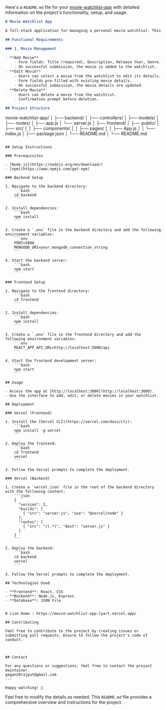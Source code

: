 Here's a `README.md` file for your [movie-watchlist-app](https://github.com/Gagan47raj/movie-watchlist-app) with detailed information on the project's functionality, setup, and usage.

```markdown
# Movie Watchlist App

A full-stack application for managing a personal movie watchlist. This project is built using React for the frontend and Node.js for the backend.

## Functional Requirements

### 1. Movie Management

- **Add Movie**
    - Form fields: Title (required), Description, Release Year, Genre.
    - On successful submission, the movie is added to the watchlist.
- **Edit Movie**
    - Users can select a movie from the watchlist to edit its details.
    - Form fields pre-filled with existing movie details.
    - On successful submission, the movie details are updated.
- **Delete Movie**
    - Users can delete a movie from the watchlist.
    - Confirmation prompt before deletion.

## Project Structure

```
movie-watchlist-app/
│
├── backend/
│   ├── controllers/
│   ├── models/
│   ├── routes/
│   ├── app.js
│   └── server.js
│
├── frontend/
│   ├── public/
│   ├── src/
│   │   ├── components/
│   │   ├── pages/
│   │   ├── App.js
│   │   └── index.js
│   ├── package.json
│   └── README.md
│
└── README.md
```

## Setup Instructions

### Prerequisites

- [Node.js](https://nodejs.org/en/download/)
- [npm](https://www.npmjs.com/get-npm)

### Backend Setup

1. Navigate to the backend directory:
    ```bash
    cd backend
    ```

2. Install dependencies:
    ```bash
    npm install
    ```

3. Create a `.env` file in the backend directory and add the following environment variables:
    ```env
    PORT=5000
    MONGODB_URI=your_mongodb_connection_string
    ```

4. Start the backend server:
    ```bash
    npm start
    ```

### Frontend Setup

1. Navigate to the frontend directory:
    ```bash
    cd frontend
    ```

2. Install dependencies:
    ```bash
    npm install
    ```

3. Create a `.env` file in the frontend directory and add the following environment variables:
    ```env
    REACT_APP_API_URL=http://localhost:5000/api
    ```

4. Start the frontend development server:
    ```bash
    npm start
    ```

## Usage

- Access the app at [http://localhost:3000](http://localhost:3000).
- Use the interface to add, edit, or delete movies in your watchlist.

## Deployment

### Vercel (Frontend)

1. Install the [Vercel CLI](https://vercel.com/docs/cli):
    ```bash
    npm install -g vercel
    ```

2. Deploy the frontend:
    ```bash
    cd frontend
    vercel
    ```

3. Follow the Vercel prompts to complete the deployment.

### Vercel (Backend)

1. Create a `vercel.json` file in the root of the backend directory with the following content:
    ```json
    {
      "version": 2,
      "builds": [
        { "src": "server.js", "use": "@vercel/node" }
      ],
      "routes": [
        { "src": "/(.*)", "dest": "server.js" }
      ]
    }
    ```

2. Deploy the backend:
    ```bash
    cd backend
    vercel
    ```

3. Follow the Vercel prompts to complete the deployment.

## Technologies Used

- **Frontend**: React, CSS
- **Backend**: Node.js, Express
- **Database**: JSON File


# Live Demo : https://movie-watchlist-app-lyart.vercel.app/

## Contributing

Feel free to contribute to the project by creating issues or submitting pull requests. Ensure to follow the project's code of conduct.



## Contact

For any questions or suggestions, feel free to contact the project maintainer.
gagan20rajput@gmail.com
---

Happy watching! 🎥
```

Feel free to modify the details as needed. This `README.md` file provides a comprehensive overview and instructions for the project.
